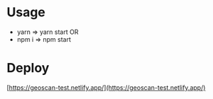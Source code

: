 # Usage

- yarn => yarn start
  OR
- npm i => npm start

# Deploy

[https://geoscan-test.netlify.app/](https://geoscan-test.netlify.app/)

